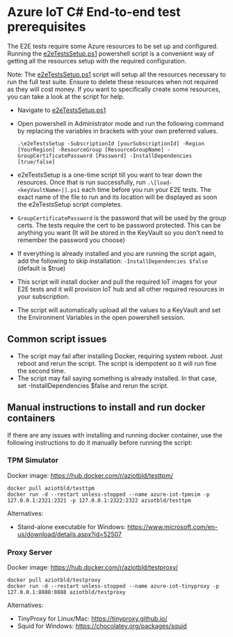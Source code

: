 
# Azure IoT C# End-to-end test prerequisites

The E2E tests require some Azure resources to be set up and configured. Running the [e2eTestsSetup.ps1](https://github.com/Azure/azure-iot-sdk-csharp/blob/master/e2e/test/prerequisites/E2ETestsSetup/e2eTestsSetup.ps1) powershell script is a convenient way of getting all the resources setup with the required configuration.

Note: The [e2eTestsSetup.ps1](https://github.com/Azure/azure-iot-sdk-csharp/blob/master/e2e/test/prerequisites/E2ETestsSetup/e2eTestsSetup.ps1) script will setup all the resources necessary to run the full test suite. Ensure to delete these resources when not required as they will cost money. If you want to specifically create some resources, you can take a look at the script for help.

- Navigate to [e2eTestsSetup.ps1](https://github.com/Azure/azure-iot-sdk-csharp/blob/master/e2e/test/prerequisites/E2ETestsSetup/e2eTestsSetup.ps1)

- Open powershell in Administrator mode and run the following command by replacing the variables in brackets with your own preferred values.
  
  ```Shell
  .\e2eTestsSetup -SubscriptionId [yourSubscriptionId] -Region [YourRegion] -ResourceGroup [ResourceGroupName] -GroupCertificatePassword [Password] -InstallDependencies [true/false]
  ```

- e2eTestsSetup is a one-time script till you want to tear down the resources. Once that is run successfully, run `.\[load-<keyVaultName>]].ps1` each time before you run your E2E tests. The exact name of the file to run and its location will be displayed as soon the e2eTestsSetup script completes.

- `GroupCertificatePassword` is the password that will be used by the group certs. The tests require the cert to be password protected. This can be anything you want (It will be stored in the KeyVault so you don't need to remember the password you choose)

- If everything is already installed and you are running the script again, add the following to skip installation: `-InstallDependencies $false` (default is $true)

- This script will install docker and pull the required IoT images for your E2E tests and it will provision IoT hub and all other required resources in your subscription.

- The script will automatically upload all the values to a KeyVault and set the Environment Variables in the open powershell session.

## Common script issues

- The script may fail after installing Docker, requiring system reboot. Just reboot and rerun the script. The script is idempotent so it will run fine the second time.
- The script may fail saying something is already installed. In that case, set -InstallDependencies $false and rerun the script.

## Manual instructions to install and run docker containers

If there are any issues with installing and running docker container, use the following instructions to do it manually before running the script:

### TPM Simulator

Docker image: https://hub.docker.com/r/aziotbld/testtpm/

```Shell
docker pull aziotbld/testtpm
docker run -d --restart unless-stopped --name azure-iot-tpmsim -p 127.0.0.1:2321:2321 -p 127.0.0.1:2322:2322 aziotbld/testtpm
```

Alternatives:

- Stand-alone executable for Windows: https://www.microsoft.com/en-us/download/details.aspx?id=52507

### Proxy Server

Docker image: https://hub.docker.com/r/aziotbld/testproxy/

```Shell
docker pull aziotbld/testproxy
docker run -d --restart unless-stopped --name azure-iot-tinyproxy -p 127.0.0.1:8888:8888 aziotbld/testproxy
```

Alternatives:

- TinyProxy for Linux/Mac: https://tinyproxy.github.io/
- Squid for Windows: https://chocolatey.org/packages/squid
